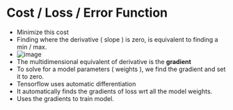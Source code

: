 # Cost / Loss / Error Function

- Minimize this cost
- Finding where the derivative ( slope ) is zero, is equivalent to finding a min / max. 
- ![image](C:\Users\ACER\AppData\Roaming\Typora\typora-user-images\image-20210710145753578.png)
- The multidimensional equivalent of derivative is the **gradient**
- To solve for a model parameters ( weights ), we find the gradient and set it to zero.
-  Tensorflow uses automatic differentiation 
  - It automatically finds the gradients of loss wrt all the model weights.
  - Uses the gradients to train model.
